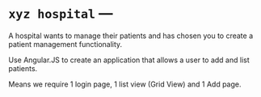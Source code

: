# `xyz hospital` —

A hospital wants to manage their patients and has chosen you to create a patient management functionality.

Use Angular.JS to create an application that allows a user to add and list patients.

Means we require 1 login page, 1 list view (Grid View) and 1 Add page.
